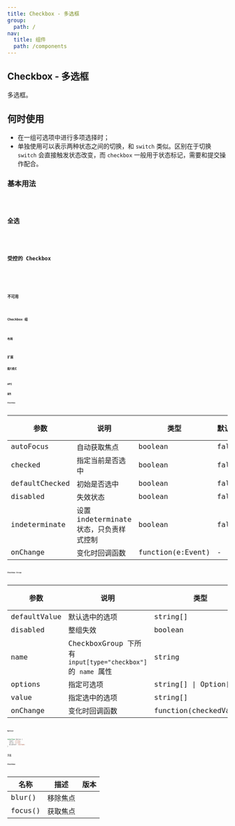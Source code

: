 ```yaml
---
title: Checkbox - 多选框
group:
  path: /
nav:
  title: 组件
  path: /components
---
```


## Checkbox - 多选框

多选框。

## 何时使用

- 在一组可选项中进行多项选择时；
- 单独使用可以表示两种状态之间的切换，和 `switch` 类似。区别在于切换 `switch` 会直接触发状态改变，而 `checkbox` 一般用于状态标记，需要和提交操作配合。

### 基本用法

<code src="./demos/basic.tsx" />

### 全选

<code src="./demos/check-all.tsx" />

### 受控的 Checkbox

<code src="./demos/controller.tsx" />

<code src="./demos/debug-line.tsx" />

### 不可用

<code src="./demos/disabled.tsx" />

### Checkbox 组

<code src="./demos/group.tsx" />

### 布局

<code src="./demos/layout.tsx" />

## 扩展

### 图片模式

<code src="./demos/image.tsx" />

## API

### 属性

#### Checkbox

| 参数           | 说明                                    | 类型              | 默认值 | 版本 |
| -------------- | --------------------------------------- | ----------------- | ------ | ---- |
| autoFocus      | 自动获取焦点                            | boolean           | false  |      |
| checked        | 指定当前是否选中                        | boolean           | false  |      |
| defaultChecked | 初始是否选中                            | boolean           | false  |      |
| disabled       | 失效状态                                | boolean           | false  |      |
| indeterminate  | 设置 indeterminate 状态，只负责样式控制 | boolean           | false  |      |
| onChange       | 变化时回调函数                          | function(e:Event) | -      |      |

#### Checkbox Group

| 参数         | 说明                                                         | 类型                   | 默认值 | 版本 |
| ------------ | ------------------------------------------------------------ | ---------------------- | ------ | ---- |
| defaultValue | 默认选中的选项                                               | string\[]              | \[]    |      |
| disabled     | 整组失效                                                     | boolean                | false  |      |
| name         | CheckboxGroup 下所有 `input[type="checkbox"]` 的 `name` 属性 | string                 | -      |      |
| options      | 指定可选项                                                   | string\[] \| Option\[] | \[]    |      |
| value        | 指定选中的选项                                               | string\[]              | \[]    |      |
| onChange     | 变化时回调函数                                               | function(checkedValue) | -      |      |

##### Option

```typescript
interface Option {
  label: string;
  value: string;
  disabled?: boolean;
}
```

### 方法

#### Checkbox

| 名称    | 描述     | 版本 |
| ------- | -------- | ---- |
| blur()  | 移除焦点 |      |
| focus() | 获取焦点 |      |

